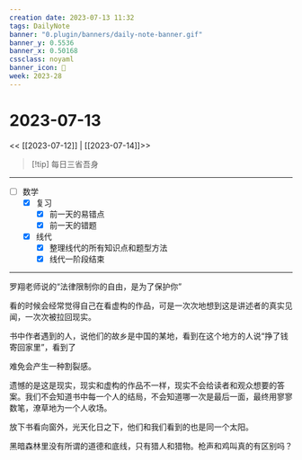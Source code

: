 ```yaml
---
creation date: 2023-07-13 11:32
tags: DailyNote
banner: "0.plugin/banners/daily-note-banner.gif"
banner_y: 0.5536
banner_x: 0.50168
cssclass: noyaml
banner_icon: 💌
week: 2023-28
---
```


# 2023-07-13

<< [[2023-07-12]] | [[2023-07-14]]>>


> [!tip] 每日三省吾身
> 

---

- [ ] 数学
	- [x] 复习
		- [x] 前一天的易错点
		- [x] 前一天的错题
	- [x] 线代
		- [x] 整理线代的所有知识点和题型方法
		- [x] 线代一阶段结束

---

罗翔老师说的“法律限制你的自由，是为了保护你”

看的时候会经常觉得自己在看虚构的作品，可是一次次地想到这是讲述者的真实见闻，一次次被拉回现实。

书中作者遇到的人，说他们的故乡是中国的某地，看到在这个地方的人说“挣了钱寄回家里”，看到了

难免会产生一种割裂感。

遗憾的是这是现实，现实和虚构的作品不一样，现实不会给读者和观众想要的答案。我们不会知道书中每一个人的结局，不会知道哪一次是最后一面，最终用寥寥数笔，潦草地为一个人收场。

放下书看向窗外，光天化日之下，他们和我们看到的也是同一个太阳。

黑暗森林里没有所谓的道德和底线，只有猎人和猎物。枪声和鸡叫真的有区别吗？